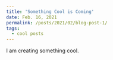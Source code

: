 ```yaml
---
title: 'Something Cool is Coming'
date: Feb. 16, 2021
permalink: /posts/2021/02/blog-post-1/
tags:
  - cool posts
---
```


I am creating something cool.